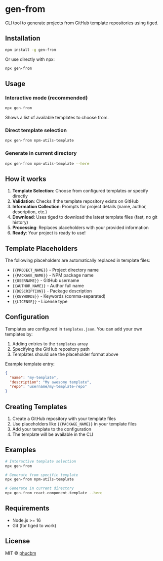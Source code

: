 # gen-from

CLI tool to generate projects from GitHub template repositories using tiged.

## Installation

```bash
npm install -g gen-from
```

Or use directly with npx:

```bash
npx gen-from
```

## Usage

### Interactive mode (recommended)
```bash
npx gen-from
```
Shows a list of available templates to choose from.

### Direct template selection
```bash
npx gen-from npm-utils-template
```

### Generate in current directory
```bash
npx gen-from npm-utils-template --here
```

## How it works

1. **Template Selection**: Choose from configured templates or specify directly
2. **Validation**: Checks if the template repository exists on GitHub
3. **Information Collection**: Prompts for project details (name, author, description, etc.)
4. **Download**: Uses tiged to download the latest template files (fast, no git history)
5. **Processing**: Replaces placeholders with your provided information
6. **Ready**: Your project is ready to use!

## Template Placeholders

The following placeholders are automatically replaced in template files:

- `{{PROJECT_NAME}}` - Project directory name
- `{{PACKAGE_NAME}}` - NPM package name
- `{{USERNAME}}` - GitHub username
- `{{AUTHOR_NAME}}` - Author full name
- `{{DESCRIPTION}}` - Package description
- `{{KEYWORDS}}` - Keywords (comma-separated)
- `{{LICENSE}}` - License type

## Configuration

Templates are configured in `templates.json`. You can add your own templates by:

1. Adding entries to the `templates` array
2. Specifying the GitHub repository path
3. Templates should use the placeholder format above

Example template entry:
```json
{
  "name": "my-template",
  "description": "My awesome template",
  "repo": "username/my-template-repo"
}
```

## Creating Templates

1. Create a GitHub repository with your template files
2. Use placeholders like `{{PACKAGE_NAME}}` in your template files
3. Add your template to the configuration
4. The template will be available in the CLI

## Examples

```bash
# Interactive template selection
npx gen-from

# Generate from specific template
npx gen-from npm-utils-template

# Generate in current directory
npx gen-from react-component-template --here
```

## Requirements

- Node.js >= 16
- Git (for tiged to work)

## License

MIT © [phucbm](https://github.com/phucbm)